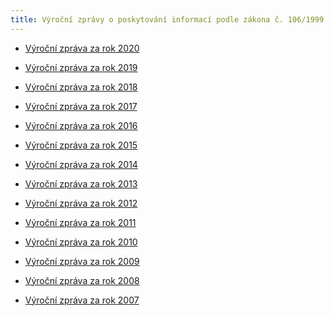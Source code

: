 ```yaml
---
title: Výroční zprávy o poskytování informací podle zákona č. 106/1999 Sb
---
```

<ul>
	<li><a href="media/vyrocni-zprava_2020_web_poskytovani_informaci.pdf">Výroční zpráva za rok 2020</a></li>
	<li>
	<p><a href="media/vyrocni-zprava-2019-web_poskytovani_informaci.pdf">Výroční zpráva za rok 2019</a></p>
	</li>
	<li>
	<p><a href="media/vyrocni_zprava_2018_web_poskytovani_informaci.pdf">Výroční zpráva za rok 2018</a></p>
	</li>
	<li>
	<p><a href="media/vyrocni-zprava-2017_web_poskytovani_informaci.pdf">Výroční zpráva za rok 2017</a></p>
	</li>
	<li>
	<p><a href="media/vyrocni-zprava-2016_web_poskytovani_informaci.pdf">Výroční zpráva za rok 2016</a></p>
	</li>
	<li>
	<p><a href="/info/vyrocni-zpravy-106/2015-Vyrocni-zprava_106.pdf">Výroční zpráva za rok 2015</a></p>
	</li>
	<li>
	<p><a href="/info/vyrocni-zpravy-106/2014-Vyrocni-zprava_106.pdf">Výroční zpráva za rok 2014</a></p>
	</li>
	<li>
	<p><a href="/info/vyrocni-zpravy-106/2013-Vyrocni-zprava_106.pdf">Výroční zpráva za rok 2013</a></p>
	</li>
	<li>
	<p><a href="/info/vyrocni-zpravy-106/Vyrocni_zprava_o_poskytovani_informaci_za_rok_2012.pdf">Výroční zpráva za rok 2012</a></p>
	</li>
	<li>
	<p><a href="/info/vyrocni-zpravy-106/2011-vyrocni_zprava_106.pdf">Výroční zpráva za rok 2011</a></p>
	</li>
	<li>
	<p><a href="/info/vyrocni-zpravy-106/2010.html">Výroční zpráva za rok 2010</a></p>
	</li>
	<li>
	<p><a href="/info/vyrocni-zpravy-106/2009.html">Výroční zpráva za rok 2009</a></p>
	</li>
	<li>
	<p><a href="/info/vyrocni-zpravy-106/2008.html">Výroční zpráva za rok 2008</a></p>
	</li>
	<li>
	<p><a href="/info/vyrocni-zpravy-106/2007.html">Výroční zpráva za rok 2007</a></p>
	</li>
</ul>
